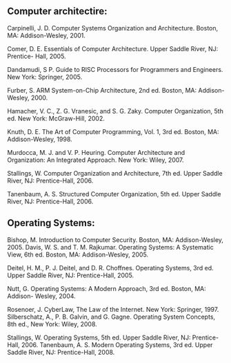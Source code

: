 ## Computer architectire:

Carpinelli, J. D. Computer Systems Organization and Architecture. Boston, MA:
Addison-Wesley, 2001.

Comer, D. E. Essentials of Computer Architecture. Upper Saddle River, NJ:
Prentice- Hall, 2005.

Dandamudi, S P. Guide to RISC Processors for Programmers and Engineers. New
York: Springer, 2005.

Furber, S. ARM System-on-Chip Architecture, 2nd ed. Boston, MA: Addison-
Wesley, 2000.

Hamacher, V. C., Z. G. Vranesic, and S. G. Zaky. Computer Organization, 5th ed.
New York: McGraw-Hill, 2002.

Knuth, D. E. The Art of Computer Programming, Vol. 1, 3rd ed. Boston, MA:
Addison-Wesley, 1998.

Murdocca, M. J. and V. P. Heuring. Computer Architecture and Organization: An
Integrated Approach. New York: Wiley, 2007.

Stallings, W. Computer Organization and Architecture, 7th ed. Upper Saddle River,
NJ: Prentice-Hall, 2006.

Tanenbaum, A. S. Structured Computer Organization, 5th ed. Upper Saddle River,
NJ: Prentice-Hall, 2006.



## Operating Systems:

Bishop, M. Introduction to Computer Security. Boston, MA: Addison-Wesley, 2005.
Davis, W. S. and T. M. Rajkumar. Operating Systems: A Systematic View, 6th ed.
Boston, MA: Addison-Wesley, 2005.

Deitel, H. M., P. J. Deitel, and D. R. Choffnes. Operating Systems, 3rd ed. Upper
Saddle River, NJ: Prentice-Hall, 2005.

Nutt, G. Operating Systems: A Modern Approach, 3rd ed. Boston, MA: Addison-
Wesley, 2004.

Rosenoer, J. CyberLaw, The Law of the Internet. New York: Springer, 1997.
Silberschatz, A., P. B. Galvin, and G. Gagne. Operating System Concepts, 8th ed.,
New York: Wiley, 2008.

Stallings, W. Operating Systems, 5th ed. Upper Saddle River, NJ: Prentice-Hall, 2006.
Tanenbaum, A. S. Modern Operating Systems, 3rd ed. Upper Saddle River, NJ:
Prentice-Hall, 2008.